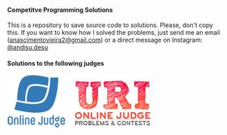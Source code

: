 #### Competitve Programming Solutions

This is a repository to save source code to solutions. Please, don't copy this. If you want to know how I solved the problems, just send me an email (anascimentovieira2@gmail.com) or a direct message on Instagram: [@andisu.desu](https://www.instagram.com/andisu.desu/)

#### Solutions to the following judges

![judges](img/judges.png)

